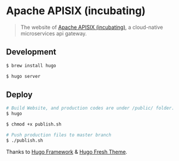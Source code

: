 # Apache APISIX (incubating)

> The website of [Apache APISIX (incubating)](https://github.com/apache/incubator-apisix), a cloud-native microservices api gateway.

## Development
```sh
$ brew install hugo

$ hugo server
```

## Deploy
```sh
# Build Website, and production codes are under /public/ folder.
$ hugo

$ chmod +x publish.sh

# Push production files to master branch
$ ./publish.sh
```

Thanks to [Hugo Framework](https://gohugo.io/) & [Hugo Fresh Theme](https://themes.gohugo.io/hugo-fresh/).
